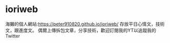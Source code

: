 # ioriweb
海獺的個人網站:https://peter910820.github.io/ioriweb/
存放平日心情文，技術文，跟進度文。
偶爾上傳拆包文章，分享技術，歡迎訂閱我的YT以追蹤我的Twitter
